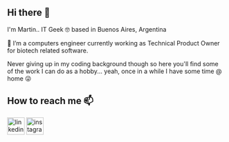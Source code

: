 ## Hi there 👋

I'm Martin.. IT Geek 🤓 based in Buenos Aires, Argentina 

🔭 I’m a computers engineer currently working as Technical Product Owner for biotech related software.

Never giving up in my coding background though so here you'll find some of the work I can do as a hobby... yeah, once in a while I have some time @ home 😜 


## How to reach me 📫

[<img src='https://cdn.jsdelivr.net/npm/simple-icons@3.0.1/icons/linkedin.svg' alt='linkedin' height='40'>](https://www.linkedin.com/in/martín-marchese-2ab44a20/)  [<img src='https://cdn.jsdelivr.net/npm/simple-icons@3.0.1/icons/instagram.svg' alt='instagram' height='40'>](https://www.instagram.com/martinmarchese/)  
